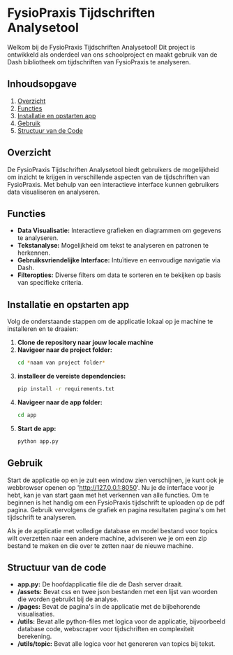 # FysioPraxis Tijdschriften Analysetool

Welkom bij de FysioPraxis Tijdschriften Analysetool! Dit project is ontwikkeld als onderdeel van ons schoolproject en 
maakt gebruik van de Dash bibliotheek om tijdschriften van FysioPraxis te analyseren.

## Inhoudsopgave
1. [Overzicht](#overzicht)
2. [Functies](#functies)
3. [Installatie en opstarten app](#installatie-en-opstarten-app)
4. [Gebruik](#gebruik)
5. [Structuur van de Code](#structuur-van-de-code)

## Overzicht
De FysioPraxis Tijdschriften Analysetool biedt gebruikers de mogelijkheid om inzicht te krijgen in verschillende 
aspecten van de tijdschriften van FysioPraxis. Met behulp van een interactieve interface kunnen gebruikers data 
visualiseren en analyseren.

## Functies
- **Data Visualisatie:** Interactieve grafieken en diagrammen om gegevens te analyseren.
- **Tekstanalyse:** Mogelijkheid om tekst te analyseren en patronen te herkennen.
- **Gebruiksvriendelijke Interface:** Intuïtieve en eenvoudige navigatie via Dash.
- **Filteropties:** Diverse filters om data te sorteren en te bekijken op basis van specifieke criteria.

## Installatie en opstarten app
Volg de onderstaande stappen om de applicatie lokaal op je machine te installeren en te draaien:

1. **Clone de repository naar jouw locale machine**
2. **Navigeer naar de project folder:**
    ```bash
   cd *naam van project folder*
3. **installeer de vereiste dependencies:**
    ```bash
   pip install -r requirements.txt
4. **Navigeer naar de app folder:**
    ```bash
   cd app
5. **Start de app:**
    ```bash
   python app.py

## Gebruik
Start de applicatie op en je zult een window zien verschijnen, je kunt ook je webbrowser openen op 'http://127.0.0.1:8050'.
Nu je de interface voor je hebt, kan je van start gaan met het verkennen van alle functies. Om te beginnen is het handig
om een FysioPraxis tijdschrift te uploaden op de pdf pagina. Gebruik vervolgens de grafiek en pagina resultaten pagina's
om het tijdschrift te analyseren. 

Als je de applicatie met volledige database en model bestand voor topics wilt overzetten naar een andere machine, 
adviseren we je om een zip bestand te maken en die over te zetten naar de nieuwe machine.

## Structuur van de code
- **app.py:** De hoofdapplicatie file die de Dash server draait.
- **/assets:** Bevat css en twee json bestanden met een lijst van woorden die worden gebruikt bij de analyse. 
- **/pages:** Bevat de pagina's in de applicatie met de bijbehorende  visualisaties.
- **/utils:** Bevat alle python-files met logica voor de applicatie, bijvoorbeeld database code, webscraper voor 
tijdschriften en complexiteit berekening. 
- **/utils/topic:** Bevat alle logica voor het genereren van topics bij tekst. 
